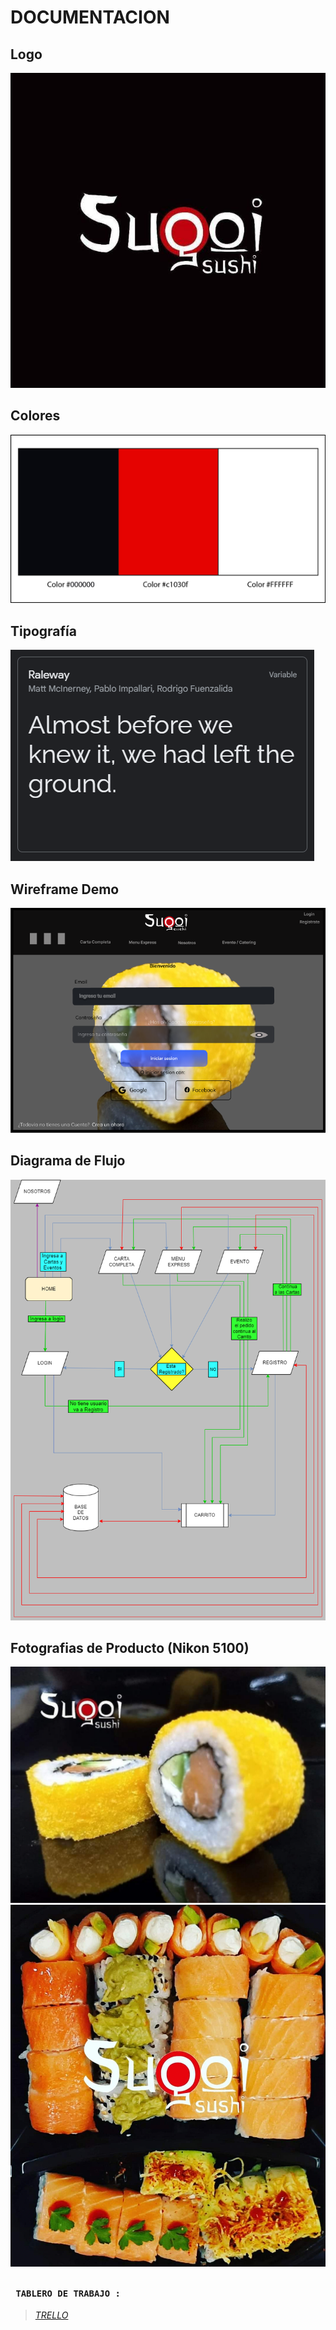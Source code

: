 # DOCUMENTACION

## Logo
![SUGOI SUSHI](/images/Logo%20Sugoi.jpg "SUGOI SUSHI")

## Colores
![SUGOI SUSHI](/images/colores.jpg "SUGOI SUSHI")

## Tipografía
![SUGOI SUSHI](/images/Tipografia.png "SUGOI SUSHI")
##

## Wireframe Demo
![SUGOI SUSHI](/images/WireframeDemo.png "SUGOI SUSHI")
##

## Diagrama de Flujo
![SUGOI SUSHI](/images/SugoiSushiDiagram.png "SUGOI SUSHI")
##

## Fotografias de Producto (Nikon 5100)
![SUGOI SUSHI](/images/HOT-ROLL.jpeg "SUGOI SUSHI")
![SUGOI SUSHI](/images/combinado.jpeg "SUGOI SUSHI")
##

### **` TABLERO DE TRABAJO :`**
>[*TRELLO*](https://trello.com/b/CgjlIcHH/grupo2sugoisushi "Enlace")
##
